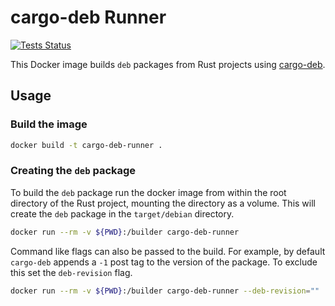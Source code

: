 # cargo-deb Runner

[![Tests Status](https://github.com/sanders41/cargo-deb-runner/actions/workflows/testing.yml/badge.svg?branch=main&event=push)](https://github.com/sanders41/cargo-deb-runner/actions?query=workflow%3ATesting+branch%3Amain+event%3Apush)

This Docker image builds `deb` packages from Rust projects using
[cargo-deb](https://github.com/kornelski/cargo-deb).

## Usage

### Build the image

```sh
docker build -t cargo-deb-runner .
```

### Creating the `deb` package

To build the `deb` package run the docker image from within the root directory of the Rust project,
mounting the directory as a volume. This will create the `deb` package in the `target/debian`
directory.

```sh
docker run --rm -v ${PWD}:/builder cargo-deb-runner
```

Command like flags can also be passed to the build. For example, by default `cargo-deb` appends a
`-1` post tag to the version of the package. To exclude this set the `deb-revision` flag.

```sh
docker run --rm -v ${PWD}:/builder cargo-deb-runner --deb-revision=""
```
